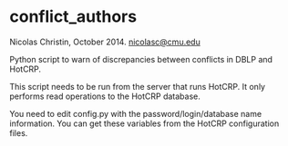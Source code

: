 conflict_authors
================
Nicolas Christin, October 2014.
nicolasc@cmu.edu

Python script to warn of discrepancies between conflicts in DBLP and HotCRP.

This script needs to be run from the server that runs HotCRP. It only performs 
read operations to the HotCRP database.

You need to edit config.py with the password/login/database name information. 
You can get these variables from the HotCRP configuration files.
